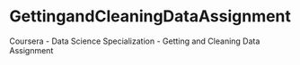 # GettingandCleaningDataAssignment
Coursera - Data Science Specialization - Getting and Cleaning Data Assignment 

